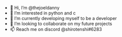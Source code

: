 - 👋 Hi, I’m @thejoeldanny
- 👀 I’m interested in python and c
- 🌱 I’m currently developing myself to be a developer
- 💞️ I’m looking to collaborate on my future projects
- 📫 Reach me on discord @shirotenshi#6283

<!---
thejoeldanny/thejoeldanny is a ✨ special ✨ repository because its `README.md` (this file) appears on your GitHub profile.
You can click the Preview link to take a look at your changes.
--->
